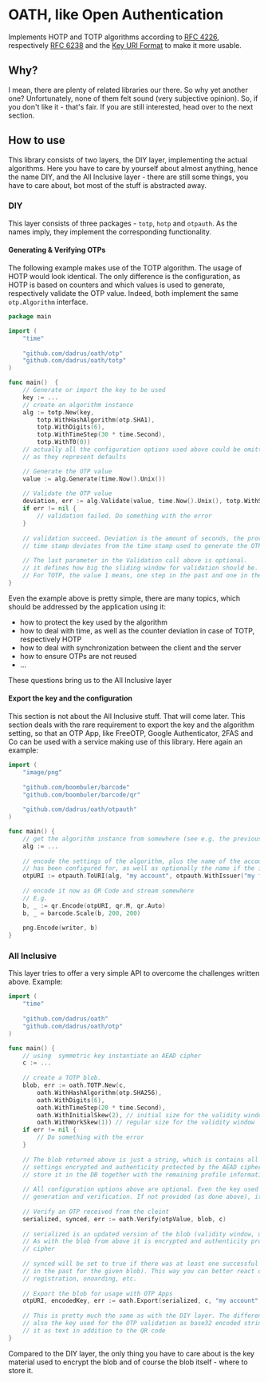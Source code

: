 # OATH, like Open Authentication

Implements HOTP and TOTP algorithms according to [RFC 4226](https://www.rfc-editor.org/rfc/rfc4226), respectively [RFC 6238](https://www.rfc-editor.org/rfc/rfc6238) and the [Key URI Format](https://github.com/google/google-authenticator/wiki/Key-Uri-Format) to make it more usable.

## Why?

I mean, there are plenty of related libraries our there. So why yet another one? Unfortunately, none of them felt sound (very subjective opinion). So, if you don't like it - that's fair. If you are still interested, head over to the next section.

## How to use

This library consists of two layers, the DIY layer, implementing the actual algorithms. Here you have to care by yourself about almost anything, hence the name DIY, and the All Inclusive layer - there are still some things, you have to care about, bot most of the stuff is abstracted away.

### DIY

This layer consists of three packages - `totp`, `hotp` and `otpauth`. As the names imply, they implement the corresponding functionality.

#### Generating & Verifying OTPs

The following example makes use of the TOTP algorithm. The usage of HOTP would look identical. The only difference is the configuration, as HOTP is based on counters and which values is used to generate, respectively validate the OTP value. Indeed, both implement the same `otp.Algorithm` interface.

```go
package main

import (
	"time"
	
	"github.com/dadrus/oath/otp"
	"github.com/dadrus/oath/totp"
)

func main()  {
	// Generate or import the key to be used
	key := ...
	// create an algorithm instance
	alg := totp.New(key,
		totp.WithHashAlgorithm(otp.SHA1),
		totp.WithDigits(6),
		totp.WithTimeStep(30 * time.Second), 
		totp.WithT0(0))
	// actually all the configuration options used above could be omitted
	// as they represent defaults

	// Generate the OTP value
	value := alg.Generate(time.Now().Unix())
	
	// Validate the OTP value
	deviation, err := alg.Validate(value, time.Now().Unix(), totp.WithSkew(1))
	if err != nil {
		// validation failed. Do something with the error
	}
	
	// validation succeed. Deviation is the amount of seconds, the provided
	// time stamp deviates from the time stamp used to generate the OTP value
	
	// The last parameter in the Validation call above is optional.
	// it defines how big the sliding window for validation should be.
	// For TOTP, the value 1 means, one step in the past and one in the future.
}
```

Even the example above is pretty simple, there are many topics, which should be addressed by the application using it:

* how to protect the key used by the algorithm
* how to deal with time, as well as the counter deviation in case of TOTP, respectively HOTP
* how to deal with synchronization between the client and the server
* how to ensure OTPs are not reused
* ...

These questions bring us to the All Inclusive layer

#### Export the key and the configuration

This section is not about the All Inclusive stuff. That will come later. This section deals with the rare requirement to export the key and the algorithm setting, so that an OTP App, like FreeOTP, Google Authenticator, 2FAS and Co can be used with a service making use of this library. Here again an example:

```go
import (
	"image/png"
	
	"github.com/boombuler/barcode"
	"github.com/boombuler/barcode/qr"
	
	"github.com/dadrus/oath/otpauth"
)

func main() {
	// get the algorithm instance from somewhere (see e.g. the previous example)
	alg := ...
	
	// encode the settings of the algorithm, plus the name of the account, the algorithm
	// has been configured for, as well as optionally the name if the issuer
	otpURI := otpauth.ToURI(alg, "my account", otpauth.WithIssuer("my fancy service"))
	
	// encode it now as QR Code and stream somewhere
	// E.g.
	b, _ := qr.Encode(otpURI, qr.M, qr.Auto)
	b, _ = barcode.Scale(b, 200, 200)
	
	png.Encode(writer, b)
}
```

### All Inclusive

This layer tries to offer a very simple API to overcome the challenges written above. Example:

```go
import (
	"time"
	
	"github.com/dadrus/oath"
	"github.com/dadrus/oath/otp"
)

func main() {
	// using  symmetric key instantiate an AEAD cipher
	c := ...
	
	// create a TOTP blob. 
	blob, err := oath.TOTP.New(c,
		oath.WithHashAlgorithm(otp.SHA256), 
		oath.WithDigits(6), 
		oath.WithTimeStep(20 * time.Second),
        oath.WithInitialSkew(2), // initial size for the validity window
		oath.WithWorkSkew(1)) // regular size for the validity window
	if err != nil {
	    // Do something with the error 
	}
	
	// The blob returned above is just a string, which is contains all the algorithms 
	// settings encrypted and authenticity protected by the AEAD cipher. So you can 
	// store it in the DB together with the remaining profile information of the user.
	
	// All configuration options above are optional. Even the key used for the actual OTP
	// generation and verification. If not provided (as done above), it will be generated.
	
	// Verify an OTP received from the cleint
	serialized, synced, err := oath.Verify(otpValue, blob, c)
	
	// serialized is an updated version of the blob (validity window, used OTPs, etc). 
	// As with the blob from above it is encrypted and authenticity protected by the AEAD
	// cipher
	
	// synced will be set to true if there was at least one successful verification (also
	// in the past for the given blob). This way you can better react on errors, e.g during
	// registration, onoarding, etc.
	
	// Export the blob for usage with OTP Apps 
	otpURI, encodedKey, err := oath.Export(serialized, c, "my account", "my fancy service")
	
	// This is pretty much the same as with the DIY layer. The difference is that you get
	// also the key used for the OTP validation as base32 encoded string. So you can render 
	// it as text in addition to the QR code
}
```

Compared to the DIY layer, the only thing you have to care about is the key material used to encrypt the blob and of course the blob itself - where to store it.


